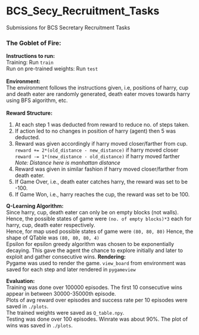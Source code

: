 # BCS_Secy_Recruitment_Tasks
Submissions for BCS Secretary Recruitment Tasks

### The Goblet of Fire:
**Instructions to run:** <br>
Training: Run `train` <br>
Run on pre-trained weights: Run `test`
<br><br>
**Environment:**<br>
The environment follows the instructions given, i.e, positions of harry, cup and death eater are randomly generated, death eater moves towards harry using BFS algorithm, etc.
<br><br>
**Reward Structure:**
1. At each step 1 was deducted from reward to reduce no. of steps taken.
2. If action led to no changes in position of harry (agent) then 5 was deducted.
3. Reward was given accordingly if harry moved closer/farther from cup.<br>
`reward += 2*(old_distance - new_distance)` if harry moved closer <br>
`reward -= 1*(new_distance - old_distance)` if harry moved farther <br>
*Note: Distance here is manhattan distance*
4. Reward was given in similar fashion if harry moved closer/farther from death eater.
5. If Game Over, i.e., death eater catches harry, the reward was set to be -100.
6. If Game Won, i.e., harry reaches the cup, the reward was set to be 100.


**Q-Learning Algorithm:**<br>
Since harry, cup, death eater can only be on empty blocks (not walls).
Hence, the possible states of game were `(no. of empty blocks)*3` each for harry, cup, death eater respectively.
<br>
Hence, for map used possible states of game were `(80, 80, 80)`
Hence, the shape of QTable was `(80, 80, 80, 4)`
<br>
Epsilon for epsilon greedy algorithm was chosen to be exponentially decaying.
This gave the agent the chance to explore initially and later to exploit and gather consecutive wins.
**Rendering:**
<br>
Pygame was used to render the game.
`view_board` from environment was saved for each step and later rendered in `pygameview`

**Evaluation:**
<br>
Training was done over 100000 episodes. The first 10 consecutive wins appear in between 30000-35000th episode.<br>
Plots of avg reward over episodes and success rate per 10 episodes were saved in `./plots`.
<br>
The trained weights were saved as `Q_table.npy`.
<br>
Testing was done over 100 episodes.
Winrate was about 90%. The plot of wins was saved in `./plots`.